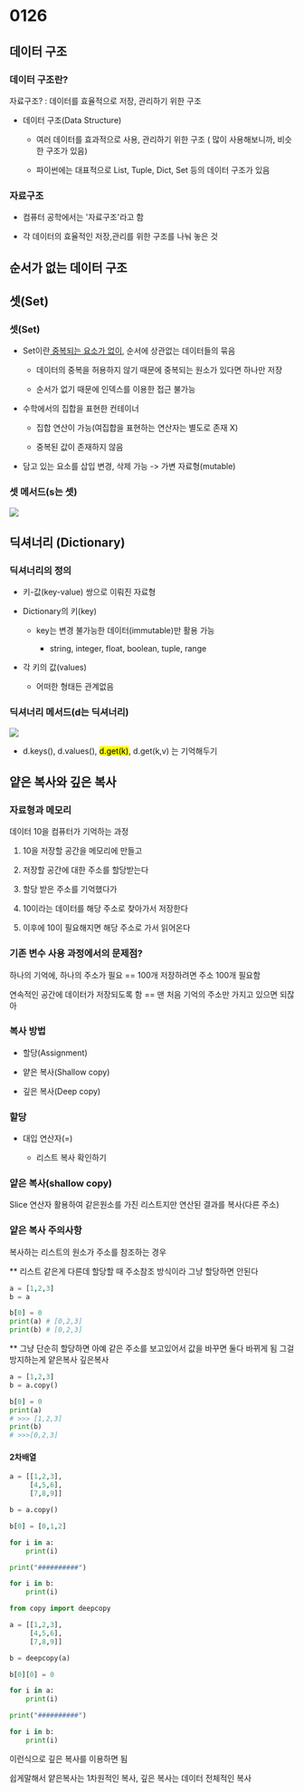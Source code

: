 # 0126

## 데이터 구조

### 데이터 구조란?

자료구조? : 데이터를 효율적으로 저장, 관리하기 위한 구조

- 데이터 구조(Data Structure)
  
  - 여러 데이터를 효과적으로 사용, 관리하기 위한 구조 ( 많이 사용해보니까, 비슷한 구조가 있음)
  
  - 파이썬에는 대표적으로 List, Tuple, Dict, Set 등의 데이터 구조가 있음

### 자료구조

- 컴퓨터 공학에서는 '자료구조'라고 함

- 각 데이터의 효율적인 저장,관리를 위한 구조를 나눠 놓은 것

## 순서가 없는 데이터 구조

## 셋(Set)

### 셋(Set)

- Set이란<u> 중복되는 요소가 없이</u>, 순서에 상관없는 데이터들의 묶음
  
  - 데이터의 중복을 허용하지 않기 때문에 중복되는 원소가 있다면 하나만 저장
  
  - 순서가 없기 때문에 인덱스를 이용한 접근 불가능

- 수학에서의 집합을 표현한 컨테이너
  
  - 집합 연산이 가능(여집합을 표현하는 연산자는 별도로 존재 X)
  
  - 중복된 값이 존재하지 않음

- 담고 있는 요소를 삽입 변경, 삭제 가능 -> 가변 자료형(mutable)

### 셋 메서드(s는 셋)

![](0126_필기_assets/2023-01-26-09-18-01-image.png)

## 딕셔너리 (Dictionary)

### 딕셔너리의 정의

- 키-값(key-value) 쌍으로 이뤄진 자료형

- Dictionary의 키(key)
  
  - key는 변경 불가능한 데이터(immutable)만 활용 가능
    
    - string, integer, float, boolean, tuple, range

- 각 키의 값(values)
  
  - 어떠한 형태든 관계없음

### 딕셔너리 메서드(d는 딕셔너리)

![](0126_필기_assets/2023-01-26-09-32-46-image.png)

* d.keys(), d.values(), <mark>d.get(k)</mark>, d.get(k,v) 는 기억해두기

## 얕은 복사와 깊은 복사

### 자료형과 메모리

데이터 10을 컴퓨터가 기억하는 과정

1. 10을 저장할 공간을 메모리에 만들고

2. 저장할 공간에 대한 주소를 할당받는다

3. 할당 받은 주소를 기억했다가

4. 10이라는 데이터를 해당 주소로 찾아가서 저장한다

5. 이후에 10이 필요해지면 해당 주소로 가서 읽어온다

### 기존 변수 사용 과정에서의 문제점?

하나의 기억에, 하나의 주소가 필요 == 100개 저장하려면 주소 100개 필요함

연속적인 공간에 데이터가 저장되도록 함 == 맨 처음 기억의 주소만 가지고 있으면 되잖아

### 복사 방법

- 할당(Assignment)

- 얕은 복사(Shallow copy)

- 깊은 복사(Deep copy)

### 할당

- 대입 연산자(=)
  
  - 리스트 복사 확인하기

### 얕은 복사(shallow copy)

Slice 연산자 활용하여 같은원소를 가진 리스트지만 연산된 결과를 복사(다른 주소)

### 얕은 복사 주의사항

복사하는 리스트의 원소가 주소를 참조하는 경우

** 리스트 같은게 다른데 할당할 때 주소참조 방식이라 그냥 할당하면 안된다

```python
a = [1,2,3]
b = a

b[0] = 0
print(a) # [0,2,3]
print(b) # [0,2,3]
```

** 그냥 단순히 할당하면 아예 같은 주소를 보고있어서 값을 바꾸면 둘다 바뀌게 됨 그걸 방지하는게 얕은복사 깊은복사

```python
a = [1,2,3]
b = a.copy()

b[0] = 0
print(a)
# >>> [1,2,3]
print(b)
# >>>[0,2,3]
```

#### 2차배열

```python
a = [[1,2,3],
     [4,5,6],
     [7,8,9]]

b = a.copy()

b[0] = [0,1,2]

for i in a:
    print(i)

print("##########")

for i in b:
    print(i)
```

```python
from copy import deepcopy

a = [[1,2,3],
     [4,5,6],
     [7,8,9]]

b = deepcopy(a)

b[0][0] = 0

for i in a:
    print(i)

print("##########")

for i in b:
    print(i)
```

이런식으로 깊은 복사를 이용하면 됨

쉽게말해서 얕은복사는 1차원적인 복사, 깊은 복사는 데이터 전체적인 복사
